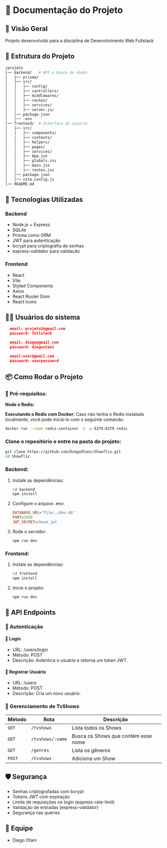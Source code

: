 # 📘 Documentação do Projeto

## 📌 Visão Geral

Projeto desenvolvido para a disciplina de Desenolvimento Web Fullstack

## 📂 Estrutura do Projeto

```bash
/projeto
│── backend/   # API e banco de dados
│   ├── prisma/
│   ├── src/
│   │   ├── config/
│   │   ├── controllers/
│   │   ├── middlewares/
│   │   ├── routes/
│   │   ├── services/
│   │   ├── server.js/
│   │── package.json
│   │── .env
│── frontend/  # Interface do usuário
│   ├── src/
│   │   ├── components/
│   │   ├── contexts/
│   │   ├── helpers/
│   │   ├── pages/
│   │   ├── services/
│   │   ├── App.jsx
│   │   ├── globals.css
│   │   ├── main.jsx
│   │   ├── routes.jsx
│   │── package.json
│   │── vite.config.js
│── README.md

```

## 🚀 Tecnologias Utilizadas

### **Backend**

- Node.js + Express
- SQLite
- Prisma como ORM
- JWT para autenticação
- bcrypt para criptografia de senhas
- express-validator para validação

### **Frontend**

- React
- Vite
- Styled Components
- Axios
- React Router Dom
- React Icons

## 👨🏻 Usuários do sistema

```json
  email: projeto2@gmail.com
  password: fullstack

  email: diego@gmail.com
  password: diegootani

  email:user@gmail.com
  password: userpassword
```

## 📦 Como Rodar o Projeto

### 🔹 Pré-requisitos:

**Node e Redis:**

**Executando o Redis com Docker:**
Caso não tenha o Redis instalado localmente, você pode iniciá-lo com o seguinte comando:

```sh
docker run --name redis-container -d -p 6379:6379 redis
```

### **Clone o repositório e entre na pasta do projeto:**

```sh
git clone https://github.com/DiegoOtani/Showflix.git
cd Showflix

```

### **Backend:**

1. Instale as dependências:

    ```sh
    cd backend
    npm install
    ```

2. Configure o arquivo .env:

    ```ini
    DATABASE_URL="file:./dev.db"
    PORT=5000
    JWT_SECRET=chave_jwt
    ```

3. Rode o servidor:
    ```sh
    npm run dev
    ```

### **Frontend:**

1. Instale as dependências:

    ```sh
    cd frontend
    npm install
    ```

2. Inicie o projeto:

    ```sh
    npm run dev
    ```

## 📌 API Endpoints

### 📂 Autenticação

#### 🔹 Login
- URL: /users/login
- Método: POST
- Descrição: Autentica o usuário e retorna um token JWT.

#### 🔹 Registrar Usuário

- URL: /users
- Método: POST
- Descrição: Cria um novo usuário.


### 📂 Gerenciamento de TvShows

| Método  | Rota            | Descrição                 |
|---------|----------------|---------------------------|
| `GET`   | `/tvshows`    | Lista todos os Shows      |
| `GET`   | `/tvshows/:name` | Busca os Shows que contém esse nome     |
| `GET`   | `/genres` | Lista os gêneros  |
| `POST` | `/tvshows` | Adiciona um Show   |

## 🛡️ Segurança

- Senhas criptografadas com bcrypt
- Tokens JWT com expiração
- Limite de requisições no login (express-rate-limit)
- Validação de entradas (express-validator)
- Segurança nas queries

## 👥 Equipe
- Diego Otani